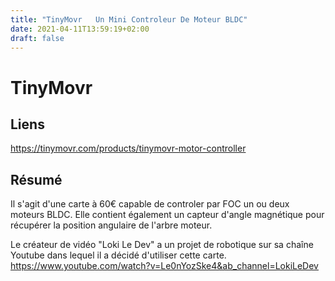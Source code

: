 ```yaml
---
title: "TinyMovr   Un Mini Controleur De Moteur BLDC"
date: 2021-04-11T13:59:19+02:00
draft: false
---
```


# TinyMovr

## Liens

https://tinymovr.com/products/tinymovr-motor-controller

## Résumé

Il s'agit d'une carte à 60€ capable de controler par FOC un ou deux moteurs BLDC. Elle contient également un capteur d'angle magnétique pour récupérer la position angulaire de l'arbre moteur.

Le créateur de vidéo "Loki Le Dev" a un projet de robotique sur sa chaîne Youtube dans lequel il a décidé d'utiliser cette carte.
https://www.youtube.com/watch?v=Le0nYozSke4&ab_channel=LokiLeDev
